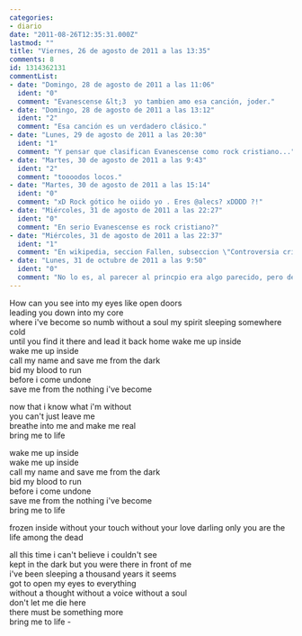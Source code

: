 ```yaml
---
categories:
- diario
date: "2011-08-26T12:35:31.000Z"
lastmod: ""
title: "Viernes, 26 de agosto de 2011 a las 13:35"
comments: 8
id: 1314362131
commentList:
- date: "Domingo, 28 de agosto de 2011 a las 11:06"
  ident: "0"
  comment: "Evanescense &lt;3  yo tambien amo esa canción, joder."
- date: "Domingo, 28 de agosto de 2011 a las 13:12"
  ident: "2"
  comment: "Esa canción es un verdadero clásico."
- date: "Lunes, 29 de agosto de 2011 a las 20:30"
  ident: "1"
  comment: "Y pensar que clasifican Evanescense como rock cristiano..."
- date: "Martes, 30 de agosto de 2011 a las 9:43"
  ident: "2"
  comment: "toooodos locos."
- date: "Martes, 30 de agosto de 2011 a las 15:14"
  ident: "0"
  comment: "xD Rock gótico he oiido yo . Eres @alecs? xDDDD ?!"
- date: "Miércoles, 31 de agosto de 2011 a las 22:27"
  ident: "0"
  comment: "En serio Evanescense es rock cristiano?"
- date: "Miércoles, 31 de agosto de 2011 a las 22:37"
  ident: "1"
  comment: "En wikipedia, seccion Fallen, subseccion \"Controversia cristiana\""
- date: "Lunes, 31 de octubre de 2011 a las 9:50"
  ident: "0"
  comment: "No lo es, al parecer al princpio era algo parecido, pero despois... cambiaron xD\ny de hecho no le mola q le llamen así, y si buscas wikipedia/evanescense, t sale q es alterantive rock- gothic rock\n\nEvanescence was originally promoted in Christian stores. Later, the band made it clear they did not want to be considered part of the Christian rock genre, like fellow Wind-up Records artists Creed.[85] Terry Hemmings, CEO of Christian music distributor Provident, expressed puzzlement at the band\'s about-face, saying \"They clearly understood the album would be sold in these [Christian music] channels.\"[86] After many Christian stores began to remove the band\'s music from their shelves, Wind-up Records chairman Alan Meltzer then issued a press release in April 2003 requesting formally that they do this.[87] In 2006, Amy Lee told Billboard that she had opposed being identified as a \"Christian band\" from the beginning.[88]"
---
```


How can you see into my eyes like open doors   
leading you down into my core   
where i\'ve become so numb without a soul my spirit sleeping somewhere cold   
until you find it there and lead it back home wake me up inside   
wake me up inside   
call my name and save me from the dark   
bid my blood to run   
before i come undone   
save me from the nothing i\'ve become   
  
now that i know what i\'m without   
you can\'t just leave me   
breathe into me and make me real   
bring me to life   
  
wake me up inside   
wake me up inside   
call my name and save me from the dark   
bid my blood to run   
before i come undone   
save me from the nothing i\'ve become   
bring me to life   
  
frozen inside without your touch without your love darling only you are the life among the dead   
  
all this time i can\'t believe i couldn\'t see   
kept in the dark but you were there in front of me   
i\'ve been sleeping a thousand years it seems   
got to open my eyes to everything   
without a thought without a voice without a soul   
don\'t let me die here   
there must be something more   
bring me to life -